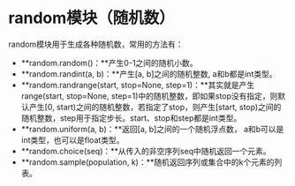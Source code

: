 # random模块（随机数）

random模块用于生成各种随机数，常用的方法有：

* **random.random\(\)：**产生0-1之间的随机小数。
* **random.randint\(a, b\)：**产生\[a, b\]之间的随机整数, a和b都是int类型。
* **random.randrange\(start, stop=None, step=1\)：**其实就是产生range\(start, stop=None, step=1\)中的随机整数，即如果stop没有指定，则默认产生\[0, start\)之间的随机整数，若指定了stop，则产生\[start, stop\)之间的随机整数，step用于指定步长。start、stop和step都是int类型。
* **random.uniform\(a, b\)：**返回\[a, b\]之间的一个随机浮点数， a和b可以是int类型，也可以是float类型。
* **random.choice\(seq\)：**从传入的非空序列seq中随机返回一个元素。
* **random.sample\(population, k\)：**随机返回序列或集合中的k个元素的列表。



